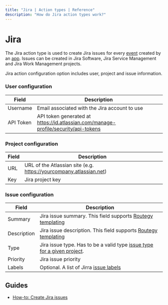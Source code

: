 ```yaml
---
title: "Jira | Action types | Reference"
description: "How do Jira action types work?"
---
```


# Jira

The Jira action type is used to create Jira issues for every [event](/reference/events/) created by an [app](/reference/apps/). Issues can be created in Jira Software, Jira Service Management and Jira Work Management projects.

Jira action configuration option includes user, project and issue information.

### User configuration

|Field|Description|
|---|---|
|Username|Email associated with the Jira account to use|
|API Token|API token generated at <https://id.atlassian.com/manage-profile/security/api-tokens>|

### Project configuration

|Field|Description|
|---|---|
|URL|URL of the Atlassian site (e.g. https://yourcompany.atlassian.net)|
|Key|Jira project key|

### Issue configuration

|Field|Description|
|---|---|
|Summary|Jira issue summary. This field supports [Routegy templating](/reference/templating)|
|Description|Jira issue description. This field supports [Routegy templating](/reference/templating)|
|Type|Jira issue type. Has to be a valid type [issue type for a given project](https://support.atlassian.com/jira-cloud-administration/docs/what-are-issue-types/#Default-issue-types).| 
|Priority|Jira issue priority|
|Labels| Optional. A list of Jirra [issue labels](https://confluence.atlassian.com/jirasoftwareserver/editing-and-collaborating-on-issues-939938928.html#Editingandcollaboratingonissues-Trackingissueswithlabels)|

## Guides

* [How-to: Create Jira issues](/how-to/create-jira-issues/)
